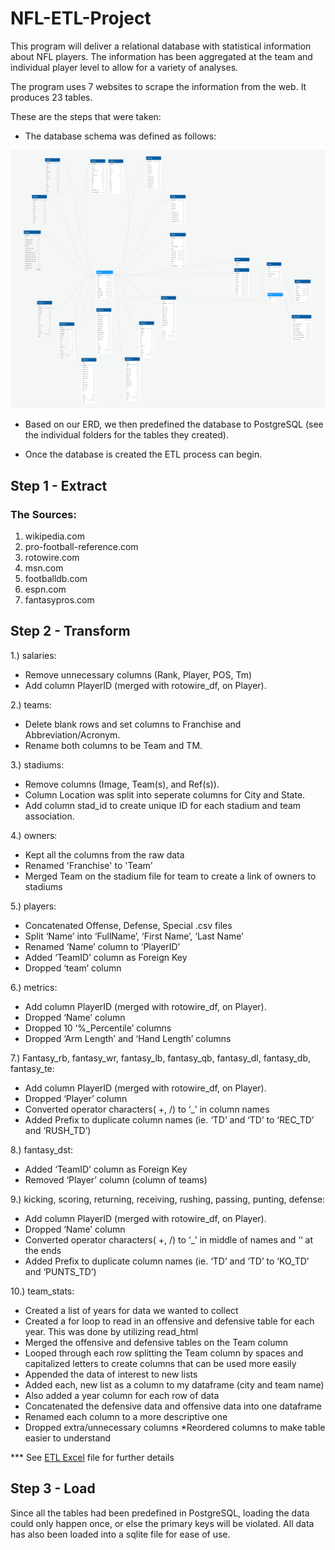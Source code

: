 # NFL-ETL-Project 
This program will deliver a relational database with statistical information about NFL players. The information has been aggregated at the team and individual player level to allow for a variety of analyses.

The program uses 7 websites to scrape the information from the web. It produces 23 tables.

These are the steps that were taken:
* The database schema was defined as follows:

![Schema](Resources/Images/DatabaseDiagram.png)

* Based on our ERD, we then predefined the database to PostgreSQL (see the individual folders for the tables they created).

* Once the database is created the ETL process can begin.


## Step 1 - Extract

### The Sources:

1. wikipedia.com
2. pro-football-reference.com
3. rotowire.com
4. msn.com
5. footballdb.com
6. espn.com
7. fantasypros.com

## Step 2 - Transform

1.) salaries:
* Remove unnecessary columns (Rank, Player, POS, Tm)
* Add column PlayerID (merged with rotowire_df, on Player).
    
2.) teams:
* Delete blank rows and set columns to Franchise and Abbreviation/Acronym.
* Rename both columns to be Team and TM.

3.) stadiums:
* Remove columns (Image, Team(s), and Ref(s)). 
* Column Location was split into seperate columns for City and State.
* Add column stad_id to create unique ID for each stadium and team association.

4.) owners: 
* Kept all the columns from the raw data
* Renamed 'Franchise' to 'Team'
* Merged Team on the stadium file for team to create a link of owners to stadiums

5.) players:
* Concatenated Offense, Defense, Special .csv files
* Split ‘Name’ into ‘FullName’, ‘First Name’, ‘Last Name’
* Renamed ‘Name’ column to ‘PlayerID’
* Added ‘TeamID’ column as Foreign Key
* Dropped ‘team’ column

6.) metrics:
* Add column PlayerID (merged with rotowire_df, on Player).
* Dropped ‘Name’ column
* Dropped 10 ‘%_Percentile’ columns
* Dropped ‘Arm Length’ and ‘Hand Length’ columns

7.) Fantasy_rb, fantasy_wr, fantasy_lb, fantasy_qb, fantasy_dl, fantasy_db, fantasy_te:
* Add column PlayerID (merged with rotowire_df, on Player).
*  Dropped ‘Player’ column
* Converted operator characters( +, /) to ‘_’ in column names
* Added Prefix to duplicate column names (ie. ‘TD’ and ‘TD’ to ‘REC_TD’ and ‘RUSH_TD’)

8.) fantasy_dst:
* Added ‘TeamID’ column as Foreign Key
* Removed ‘Player’ column (column of teams)

9.)  kicking, scoring, returning, receiving, rushing, passing, punting, defense:
* Add column PlayerID (merged with rotowire_df, on Player).
* Dropped ‘Name’ column
* Converted operator characters( +, /) to ‘_’ in middle of names and ‘‘ at the ends
* Added Prefix to duplicate column names (ie. ‘TD’ and ‘TD’ to ‘KO_TD’ and ‘PUNTS_TD’)

10.) team_stats:
* Created a list of years for data we wanted to collect
* Created a for loop to read in an offensive and defensive table for each year. This was done by utilizing read_html
* Merged the offensive and defensive tables on the Team column
* Looped through each row splitting the Team column by spaces and capitalized letters to create columns that can be used more easily
* Appended the data of interest to new lists
* Added each, new list as a column to my dataframe (city and team name)
* Also added a year column for each row of data
* Concatenated the defensive data and offensive data into one dataframe
* Renamed each column to a more descriptive one
* Dropped extra/unnecessary columns
*Reordered columns to make table easier to understand

*** See [ETL Excel](Rescources/Full_Picture/) file for further details
    
## Step 3 - Load

Since all the tables had been predefined in PostgreSQL, loading the data could only happen once, or else the primary keys will be violated. All data has also been loaded into a sqlite file for ease of use.

    


